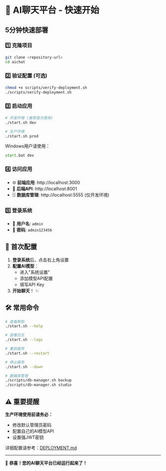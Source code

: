 # 🚀 AI聊天平台 - 快速开始

## 5分钟快速部署

### 1️⃣ 克隆项目
```bash
git clone <repository-url>
cd aichat
```

### 2️⃣ 验证配置 (可选)
```bash
chmod +x scripts/verify-deployment.sh
./scripts/verify-deployment.sh
```

### 3️⃣ 启动应用
```bash
# 开发环境 (推荐首次使用)
./start.sh dev

# 生产环境
./start.sh prod
```

Windows用户请使用：
```cmd
start.bat dev
```

### 4️⃣ 访问应用
- 🌐 **前端应用**: http://localhost:3000
- 🔧 **后端API**: http://localhost:8001
- 🗄️ **数据库管理**: http://localhost:5555 (仅开发环境)

### 5️⃣ 登录系统
- 👤 **用户名**: `admin`
- 🔑 **密码**: `admin123456`

## 📝 首次配置

1. **登录系统**后，点击右上角设置
2. **配置AI模型**：
   - 进入"系统设置"
   - 添加模型API配置
   - 填写API Key
3. **开始聊天**！ ✨

## 🛠️ 常用命令

```bash
# 查看帮助
./start.sh --help

# 查看日志
./start.sh --logs

# 重启服务
./start.sh --restart

# 停止服务
./start.sh --down

# 数据库管理
./scripts/db-manager.sh backup
./scripts/db-manager.sh studio
```

## ⚠️ 重要提醒

**生产环境使用前请务必：**
- 修改默认管理员密码
- 配置自己的AI模型API
- 设置强JWT密钥

详细配置请参考：[DEPLOYMENT.md](./DEPLOYMENT.md)

---

🎉 **恭喜！您的AI聊天平台已经运行起来了！**